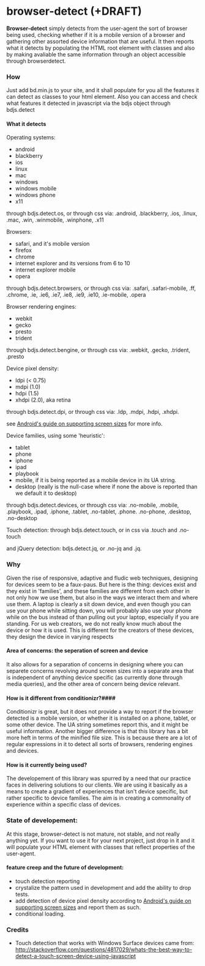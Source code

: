 browser-detect (+DRAFT)
==============

__Browser-detect__  simply detects from the user-agent the sort of browser being used, checking whether if it is a mobile version of a browser and gathering other assorted device information that are useful. It then reports what it detects by populating the HTML root element with classes and also by making avaliable the same information through an object accessible through browserdetect. 

### How ###

Just add bd.min.js to your site, and it shall populate for you all the features it can detect as classes to your html element. Also you can access and check what features it detected in javascript via the bdjs object through bdjs.detect

#### What it detects ####

Operating systems:
* android
* blackberry
* ios
* linux
* mac
* windows
* windows mobile
* windows phone
* x11

through bdjs.detect.os, or through css via: .android, .blackberry, .ios, .linux, .mac, .win, .winmobile, .winphone, .x11

Browsers:
* safari, and it's mobile version
* firefox
* chrome
* internet explorer and its versions from 6 to 10
* internet explorer mobile
* opera

through bdjs.detect.browsers, or through css via: .safari, .safari-mobile, .ff, .chrome, .ie, .ie6, .ie7, .ie8, .ie9, .ie10, .ie-mobile, .opera

Browser rendering engines:
* webkit
* gecko
* presto
* trident

through bdjs.detect.bengine, or through css via: .webkit, .gecko, .trident, .presto

Device pixel density:
* ldpi (< 0.75)
* mdpi (1.0)
* hdpi (1.5)
* xhdpi (2.0), aka retina
 
through bdjs.detect.dpi, or through css via: .ldp, .mdpi, .hdpi, .xhdpi.

see [Android's guide on supporting screen sizes](http://developer.android.com/guide/practices/screens_support.html) for more info.

Device families, using some 'heuristic':
* tablet
* phone
* iphone
* ipad
* playbook
* mobile, if it is being reported as a mobile device in its UA string.
* desktop (really is the null-case where if none the above is reported than we default it to desktop)

through bdjs.detect.devices, or through css via: .no-mobile, .mobile, .playbook, .ipad, .iphone, .tablet, .no-tablet, .phone. .no-phone, .desktop, .no-desktop

Touch detection: through bdjs.detect.touch, or in css via .touch and .no-touch

and jQuery detection: bdjs.detect.jq, or .no-jq and .jq.



### Why ###

Given the rise of responsive, adaptive and fludic web techniques, designing for devices seem to be a faux-paus. 
But here is the thing: devices exist and they exist in 'families', and these families are different from each other in not only how we use them, but also in the ways we interact them and where use them. A laptop is clearly a sit down device, and even though you can use your phone while sitting down, you will probably also use your phone while on the bus instead of than pulling out your laptop, especially if you are standing. For us web creators, we do not really know much about the device or how it is used. This is different for the creators of these devices, they design the device in varying respects 

#### Area of concerns: the seperation of screen and device ####
It also allows for a separation of concerns in designing where you can separete concerns revolving around screen sizes into a separate area that is independent of anything device specific (as currently done through media queries), and the other area of concern being device relevant.   

#### How is it different from conditionizr?####
	
Conditionizr is great, but it does not provide a way to report if the browser detected is a mobile version, or whether it is installed on a phone, tablet, or some other device. The UA string sometimes report this, and it might be useful information. Another bigger difference is that this library has a bit more heft in terms of the minified file size. This is because there are a lot of regular expressions in it to detect all sorts of browsers, rendering engines and devices. 

#### How is it currently being used? ####
  
The developement of this library was spurred by a need that our practice faces in delivering solutions to our clients. We are using it basically as a means to create a gradient of experiences that isn't device specific, but rather specific to device families. The aim is in creating a commonality of experience within a specific class of devices.

	
### State of developement: ###

At this stage, browser-detect is not mature, not stable, and not really anything yet. If you want to use it for your next project, just drop in it and it will populate your HTML element with classes that reflect properties of the user-agent.
	
#### feature creep and the future of development: ####
 
* touch detection reporting
* crystalize the pattern used in development and add the ability to drop tests.
* add detection of device pixel density according to [Android's guide on supporting screen sizes](http://developer.android.com/guide/practices/screens_support.html) and report them as such.
* conditional loading.

### Credits ###
* Touch detection that works with Windows Surface devices came from: http://stackoverflow.com/questions/4817029/whats-the-best-way-to-detect-a-touch-screen-device-using-javascript


